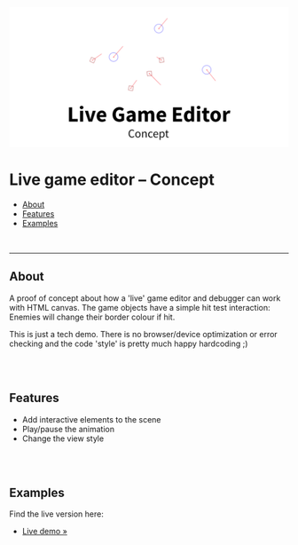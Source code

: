 [![Live Game Editor Concept](teaser.png)](https://christianoellers.github.io/Live-Game-Editor-Concept)

# Live game editor – Concept

- [About](#about)
- [Features](#features)
- [Examples](#examples)

<br>

---

## About

A proof of concept about how a 'live' game editor and debugger can work with HTML canvas. The game objects have a simple hit test interaction: Enemies will change their border colour if hit.

This is just a tech demo. There is no browser/device optimization or error checking and the code 'style' is pretty much happy hardcoding ;)

<br><br>

## Features

- Add interactive elements to the scene
- Play/pause the animation
- Change the view style

<br><br>

## Examples

Find the live version here:

- [Live demo »](https://christianoellers.github.io/Live-Game-Editor-Concept)
